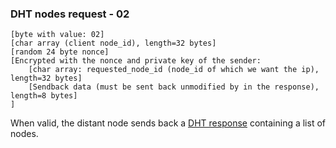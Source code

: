 ### DHT nodes request - 02

    [byte with value: 02]
    [char array (client node_id), length=32 bytes]
    [random 24 byte nonce]
    [Encrypted with the nonce and private key of the sender:
        [char array: requested_node_id (node_id of which we want the ip), length=32 bytes]
        [Sendback data (must be sent back unmodified by in the response), length=8 bytes]
    ]


When valid, the distant node sends back a [DHT response](DHT_nodes_response.html) containing a list of nodes.